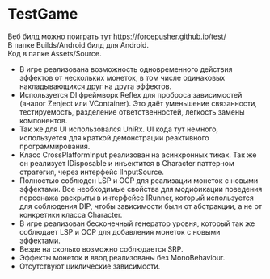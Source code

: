 # TestGame
  
Веб билд можно поиграть тут https://forcepusher.github.io/test/  
В папке Builds/Android билд для Android.  
Код в папке Assets/Source.  
  
- В игре реализована возможность одновременного действия эффектов от нескольких монеток, в том числе одинаковых накладывающихся друг на друга эффектов.  
- Используется DI фреймворк Reflex для проброса зависимостей (аналог Zenject или VContainer). Это даёт уменьшение связанности, тестируемость, разделение ответственностей, легкость замены компонентов.  
- Так же для UI использовался UniRx. UI кода тут немного, используется для краткой демонстрации реактивного программирования.  
- Класс CrossPlatformInput реализован на асинхронных тиках. Так же он реализует IDisposable и инъектится в Character паттерном стратегия, через интерфейс IInputSource.  
- Полностью соблюден LSP и OCP для реализации монеток с новыми эффектами. Все необходимые свойства для модификации поведения персонажа раскрыты в интерфейсе IRunner, который используется для соблюдения DIP, чтобы зависимости были от абстракции, а не от конкретики класса Character.  
- В игре реализован бесконечный генератор уровня, который так же соблюдает LSP и OCP для добавления монеток с новыми эффектами.  
- Везде на сколько возможно соблюдается SRP.  
- Эффекты монеток и ввод реализованы без MonoBehaviour.  
- Отсутствуют циклические зависимости.  
